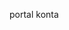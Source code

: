 <Token xmlns:xlink="http://www.w3.org/1999/xlink">portal konta</Token>

<!--HONumber=May16_HO1-->


